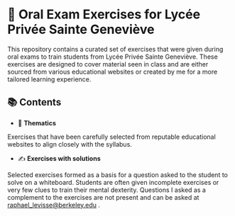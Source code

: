 # 📝 Oral Exam Exercises for Lycée Privée Sainte Geneviève
This repository contains a curated set of exercises that were given during oral exams to train students from Lycée Privée Sainte Geneviève. These exercises are designed to cover material seen in class and are either sourced from various educational websites or created by me for a more tailored learning experience.

## 📚 Contents

- 📘 **Thematics**

Exercises that have been carefully selected from reputable educational websites to align closely with the syllabus.

- ✍️ **Exercises with solutions**
  
Selected exercises formed as a basis for a question asked to the student to solve on a whiteboard. Students are often given incomplete exercises or very few clues to train their mental dexterity. Questions I asked as a complement to the exercises are not present and can be asked at raphael_levisse@berkeley.edu .
